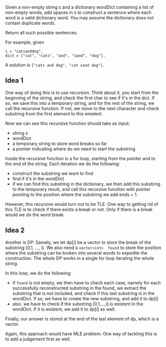 Given a non-empty string s and a dictionary wordDict containing a list of non-empty words, add spaces in s to construct a sentence where each word is a valid dictionary word. You may assume the dictionary does not contain duplicate words.

Return all such possible sentences.

For example, given
```
s = "catsanddog",
dict = ["cat", "cats", "and", "sand", "dog"].
```
A solution is ```["cats and dog", "cat sand dog"]```.

## Idea 1
One way of doing this is to use recursion. Think about it, you start from the beginning of the string, and check the first char to see if
it's in the dict. If so, we save this into a temporary string, and for the rest of the string, we call the recursive function. If not, we move
to the next character and check substring from the first element to this emelent.

Now we can see this recursive function should take as input:
* string s
* wordDict
* a temporary string to store word breaks so far
* a pointer indicating where do we need to start the substring

Inside the recursive function is a for loop, starting from the pointer and to the end of the string. Each iteration we do the following:
* construct the substring we want to find
* find if it's in the wordDict
* if we can find this substring in the dictionary, we then add this substirng to the temporary result, and call this recursive function with
pointer pointing to the position where the substring we add ends + 1.

However, this recursive would turn out to be TLE. One way to getting rid of this TLE is to check if there exists a break or not. Only if there
is a break would we do the word break.

## Idea 2
Another is DP. Samely, we let dp[i] be a vector<string> to store the break of the substring [0,1, ..., i]. We also need a ```vector<int> 
found``` to store the position where the substring can be broken into several words to expedite the construction. The whole DP works in a single
for loop iterating the whole string.

In this loop, we do the following:
* if ```found``` is not empty, we then have to check each case, namely for each successfully reconstructed substring in the found, we extract the substring that is not included, and check 
if this last substring is in the wordDict. If so, we have to create the new substring, and add it to dp[i]
* also, we have to check if the substring [0,1,...,i] is existent in the wordDict. If it is existent, we add it to dp[i] as well.

Finally, our answer is stored at the end of the last element of dp, which is a vector<string>.

Again, this approach would have MLE problem. One way of tackling this is to add a judgement first as well.
